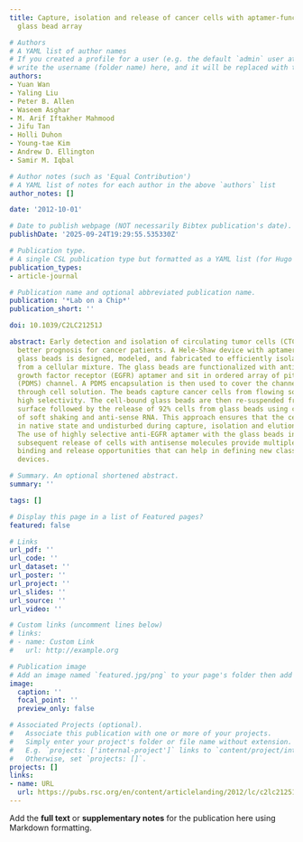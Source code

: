 ```yaml
---
title: Capture, isolation and release of cancer cells with aptamer-functionalized
  glass bead array

# Authors
# A YAML list of author names
# If you created a profile for a user (e.g. the default `admin` user at `content/authors/admin/`), 
# write the username (folder name) here, and it will be replaced with their full name and linked to their profile.
authors:
- Yuan Wan
- Yaling Liu
- Peter B. Allen
- Waseem Asghar
- M. Arif Iftakher Mahmood
- Jifu Tan
- Holli Duhon
- Young-tae Kim
- Andrew D. Ellington
- Samir M. Iqbal

# Author notes (such as 'Equal Contribution')
# A YAML list of notes for each author in the above `authors` list
author_notes: []

date: '2012-10-01'

# Date to publish webpage (NOT necessarily Bibtex publication's date).
publishDate: '2025-09-24T19:29:55.535330Z'

# Publication type.
# A single CSL publication type but formatted as a YAML list (for Hugo requirements).
publication_types:
- article-journal

# Publication name and optional abbreviated publication name.
publication: '*Lab on a Chip*'
publication_short: ''

doi: 10.1039/C2LC21251J

abstract: Early detection and isolation of circulating tumor cells (CTC) can enable
  better prognosis for cancer patients. A Hele-Shaw device with aptamer functionalized
  glass beads is designed, modeled, and fabricated to efficiently isolate cancer cells
  from a cellular mixture. The glass beads are functionalized with anti-epidermal
  growth factor receptor (EGFR) aptamer and sit in ordered array of pits in polydimethylsiloxane
  (PDMS) channel. A PDMS encapsulation is then used to cover the channel and to flow
  through cell solution. The beads capture cancer cells from flowing solution depicting
  high selectivity. The cell-bound glass beads are then re-suspended from the device
  surface followed by the release of 92% cells from glass beads using combination
  of soft shaking and anti-sense RNA. This approach ensures that the cells remain
  in native state and undisturbed during capture, isolation and elution for post-analysis.
  The use of highly selective anti-EGFR aptamer with the glass beads in an array and
  subsequent release of cells with antisense molecules provide multiple levels of
  binding and release opportunities that can help in defining new classes of CTC enumeration
  devices.

# Summary. An optional shortened abstract.
summary: ''

tags: []

# Display this page in a list of Featured pages?
featured: false

# Links
url_pdf: ''
url_code: ''
url_dataset: ''
url_poster: ''
url_project: ''
url_slides: ''
url_source: ''
url_video: ''

# Custom links (uncomment lines below)
# links:
# - name: Custom Link
#   url: http://example.org

# Publication image
# Add an image named `featured.jpg/png` to your page's folder then add a caption below.
image:
  caption: ''
  focal_point: ''
  preview_only: false

# Associated Projects (optional).
#   Associate this publication with one or more of your projects.
#   Simply enter your project's folder or file name without extension.
#   E.g. `projects: ['internal-project']` links to `content/project/internal-project/index.md`.
#   Otherwise, set `projects: []`.
projects: []
links:
- name: URL
  url: https://pubs.rsc.org/en/content/articlelanding/2012/lc/c2lc21251j
---
```


Add the **full text** or **supplementary notes** for the publication here using Markdown formatting.
